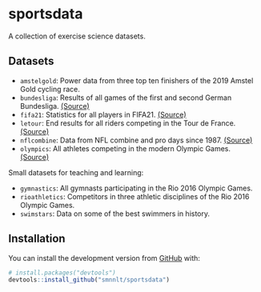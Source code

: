
<!-- README.md is generated from README.Rmd. Please edit that file -->

# sportsdata

<!-- badges: start -->
<!-- badges: end -->

A collection of exercise science datasets.

## Datasets

-   `amstelgold`: Power data from three top ten finishers of the 2019
    Amstel Gold cycling race.
-   `bundesliga`: Results of all games of the first and second German
    Bundesliga.
    [(Source)](https://github.com/camminady/AllBundesligaGamesEver)
-   `fifa21`: Statistics for all players in FIFA21.
    [(Source)](https://www.kaggle.com/bryanb/fifa-player-stats-database)
-   `letour`: End results for all riders competing in the Tour de
    France. [(Source)](https://github.com/camminady/LeTourDataSet)
-   `nflcombine`: Data from NFL combine and pro days since 1987.
    [(Source)](https://github.com/josedv82/public_sport_science_datasets)
-   `olympics`: All athletes competing in the modern Olympic Games.
    [(Source)](https://www.kaggle.com/heesoo37/120-years-of-olympic-history-athletes-and-results)

Small datasets for teaching and learning:

-   `gymnastics`: All gymnasts participating in the Rio 2016 Olympic
    Games.
-   `rioathletics`: Competitors in three athletic disciplines of the Rio
    2016 Olympic Games.
-   `swimstars`: Data on some of the best swimmers in history.

## Installation

You can install the development version from
[GitHub](https://github.com/smnnlt/sportsdata) with:

``` r
# install.packages("devtools")
devtools::install_github("smnnlt/sportsdata")
```
